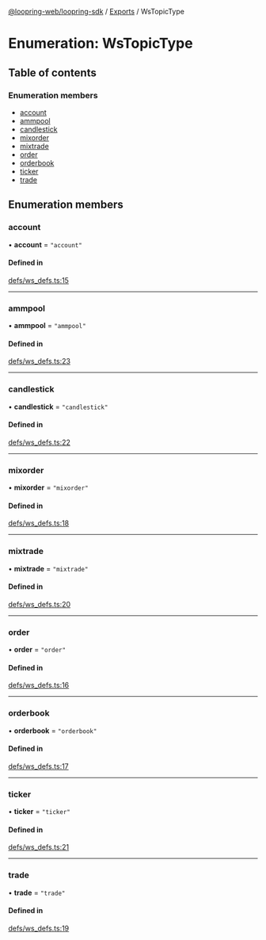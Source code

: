 [@loopring-web/loopring-sdk](../README.md) / [Exports](../modules.md) / WsTopicType

# Enumeration: WsTopicType

## Table of contents

### Enumeration members

- [account](WsTopicType.md#account)
- [ammpool](WsTopicType.md#ammpool)
- [candlestick](WsTopicType.md#candlestick)
- [mixorder](WsTopicType.md#mixorder)
- [mixtrade](WsTopicType.md#mixtrade)
- [order](WsTopicType.md#order)
- [orderbook](WsTopicType.md#orderbook)
- [ticker](WsTopicType.md#ticker)
- [trade](WsTopicType.md#trade)

## Enumeration members

### account

• **account** = `"account"`

#### Defined in

[defs/ws_defs.ts:15](https://github.com/Loopring/loopring_sdk/blob/1b21a8d/src/defs/ws_defs.ts#L15)

___

### ammpool

• **ammpool** = `"ammpool"`

#### Defined in

[defs/ws_defs.ts:23](https://github.com/Loopring/loopring_sdk/blob/1b21a8d/src/defs/ws_defs.ts#L23)

___

### candlestick

• **candlestick** = `"candlestick"`

#### Defined in

[defs/ws_defs.ts:22](https://github.com/Loopring/loopring_sdk/blob/1b21a8d/src/defs/ws_defs.ts#L22)

___

### mixorder

• **mixorder** = `"mixorder"`

#### Defined in

[defs/ws_defs.ts:18](https://github.com/Loopring/loopring_sdk/blob/1b21a8d/src/defs/ws_defs.ts#L18)

___

### mixtrade

• **mixtrade** = `"mixtrade"`

#### Defined in

[defs/ws_defs.ts:20](https://github.com/Loopring/loopring_sdk/blob/1b21a8d/src/defs/ws_defs.ts#L20)

___

### order

• **order** = `"order"`

#### Defined in

[defs/ws_defs.ts:16](https://github.com/Loopring/loopring_sdk/blob/1b21a8d/src/defs/ws_defs.ts#L16)

___

### orderbook

• **orderbook** = `"orderbook"`

#### Defined in

[defs/ws_defs.ts:17](https://github.com/Loopring/loopring_sdk/blob/1b21a8d/src/defs/ws_defs.ts#L17)

___

### ticker

• **ticker** = `"ticker"`

#### Defined in

[defs/ws_defs.ts:21](https://github.com/Loopring/loopring_sdk/blob/1b21a8d/src/defs/ws_defs.ts#L21)

___

### trade

• **trade** = `"trade"`

#### Defined in

[defs/ws_defs.ts:19](https://github.com/Loopring/loopring_sdk/blob/1b21a8d/src/defs/ws_defs.ts#L19)
